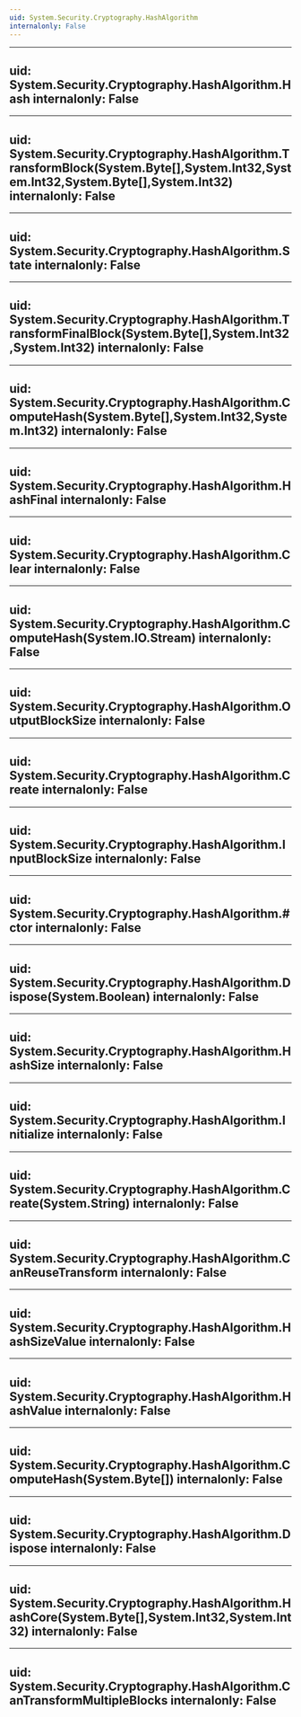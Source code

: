 ```yaml
---
uid: System.Security.Cryptography.HashAlgorithm
internalonly: False
---
```


---
uid: System.Security.Cryptography.HashAlgorithm.Hash
internalonly: False
---

---
uid: System.Security.Cryptography.HashAlgorithm.TransformBlock(System.Byte[],System.Int32,System.Int32,System.Byte[],System.Int32)
internalonly: False
---

---
uid: System.Security.Cryptography.HashAlgorithm.State
internalonly: False
---

---
uid: System.Security.Cryptography.HashAlgorithm.TransformFinalBlock(System.Byte[],System.Int32,System.Int32)
internalonly: False
---

---
uid: System.Security.Cryptography.HashAlgorithm.ComputeHash(System.Byte[],System.Int32,System.Int32)
internalonly: False
---

---
uid: System.Security.Cryptography.HashAlgorithm.HashFinal
internalonly: False
---

---
uid: System.Security.Cryptography.HashAlgorithm.Clear
internalonly: False
---

---
uid: System.Security.Cryptography.HashAlgorithm.ComputeHash(System.IO.Stream)
internalonly: False
---

---
uid: System.Security.Cryptography.HashAlgorithm.OutputBlockSize
internalonly: False
---

---
uid: System.Security.Cryptography.HashAlgorithm.Create
internalonly: False
---

---
uid: System.Security.Cryptography.HashAlgorithm.InputBlockSize
internalonly: False
---

---
uid: System.Security.Cryptography.HashAlgorithm.#ctor
internalonly: False
---

---
uid: System.Security.Cryptography.HashAlgorithm.Dispose(System.Boolean)
internalonly: False
---

---
uid: System.Security.Cryptography.HashAlgorithm.HashSize
internalonly: False
---

---
uid: System.Security.Cryptography.HashAlgorithm.Initialize
internalonly: False
---

---
uid: System.Security.Cryptography.HashAlgorithm.Create(System.String)
internalonly: False
---

---
uid: System.Security.Cryptography.HashAlgorithm.CanReuseTransform
internalonly: False
---

---
uid: System.Security.Cryptography.HashAlgorithm.HashSizeValue
internalonly: False
---

---
uid: System.Security.Cryptography.HashAlgorithm.HashValue
internalonly: False
---

---
uid: System.Security.Cryptography.HashAlgorithm.ComputeHash(System.Byte[])
internalonly: False
---

---
uid: System.Security.Cryptography.HashAlgorithm.Dispose
internalonly: False
---

---
uid: System.Security.Cryptography.HashAlgorithm.HashCore(System.Byte[],System.Int32,System.Int32)
internalonly: False
---

---
uid: System.Security.Cryptography.HashAlgorithm.CanTransformMultipleBlocks
internalonly: False
---
